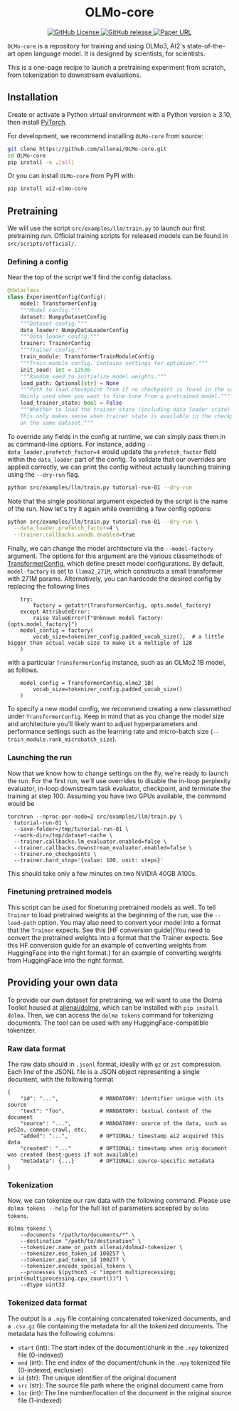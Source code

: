 <div align="center">
  <h1>OLMo-core</h1>
</div>
<p align="center">
  <a href="XXX">
    <img alt="GitHub License" src="https://img.shields.io/github/license/allenai/OLMo">
  </a>
  <a href="XXX">
    <img alt="GitHub release" src="https://img.shields.io/github/release/allenai/OLMo.svg">
  </a>
  <a href="XXX">
    <img alt="Paper URL" src="https://img.shields.io/badge/arxiv-2402.00838-blue">
  </a>
</p>

`OLMo-core` is a repository for training and using OLMo3, AI2's state-of-the-art open language model. It is designed by scientists, for scientists.

This is a one-page recipe to launch a pretraining experiment from scratch, from tokenization to downstream evaluations.

## Installation
Create or activate a Python virtual environment with a Python version ≥ 3.10, then install [PyTorch](https://pytorch.org/).

For development, we recommend installing `OLMo-core` from source:
```bash
git clone https://github.com/allenai/OLMo-core.git
cd OLMo-core
pip install -e .[all]
```

Or you can install `OLMo-core` from PyPI with:
```bash
pip install ai2-olmo-core
```

## Pretraining

We will use the script `src/examples/llm/train.py` to launch our first pretraining run. Official training scripts for released models can be found in `src/scripts/official/`.

### Defining a config
Near the top of the script we'll find the config dataclass.

```python
@dataclass
class ExperimentConfig(Config):
    model: TransformerConfig
    """Model config."""
    dataset: NumpyDatasetConfig
    """Dataset config."""
    data_loader: NumpyDataLoaderConfig
    """Data loader config."""
    trainer: TrainerConfig
    """Trainer config."""
    train_module: TransformerTrainModuleConfig
    """Train module config. Contains settings for optimizer."""
    init_seed: int = 12536
    """Random seed to initialize model weights."""
    load_path: Optional[str] = None
    """Path to load checkpoint from if no checkpoint is found in the save folder.
    Mainly used when you want to fine-tune from a pretrained model."""
    load_trainer_state: bool = False
    """Whether to load the trainer state (including data loader state) when loading from `load_path`.
    This only makes sense when trainer state is available in the checkpoint and you're resuming
    on the same dataset."""
```

To override any fields in the config at runtime, we can simply pass them in as command-line options. For instance, adding `--data_loader.prefetch_factor=4` would update the `prefetch_factor` field within the `data_loader` part of the config. To validate that our overrides are applied correctly, we can print the config without actually launching training using the `--dry-run` flag.

```bash
python src/examples/llm/train.py tutorial-run-01 --dry-run
```
Note that the single positional argument expected by the script is the name of the run. Now let's try it again while overriding a few config options:
```bash
python src/examples/llm/train.py tutorial-run-01 --dry-run \
  --data_loader.prefetch_factor=4 \
  --trainer.callbacks.wandb.enabled=true
```

Finally, we can change the model architecture via the `--model-factory` argument. The options for this argument are the various classmethods of [TransformerConfig](https://olmo-core.readthedocs.io/en/latest/nn/transformer.html#olmo_core.nn.transformer.TransformerConfig), which define preset model configurations. By default, `model-factory` is set to `llama2_271M`, which constructs a small transformer with 271M params. Alternatively, you can hardcode the desired config by replacing the following lines

```
    try:
        factory = getattr(TransformerConfig, opts.model_factory)
    except AttributeError:
        raise ValueError(f"Unknown model factory: {opts.model_factory}")
    model_config = factory(
        vocab_size=tokenizer_config.padded_vocab_size(),  # a little bigger than actual vocab size to make it a multiple of 128
    )
```

with a particular `TransformerConfig` instance, such as an OLMo2 1B model, as follows.

```
    model_config = TransformerConfig.olmo2_1B(
        vocab_size=tokenizer_config.padded_vocab_size()
    )
```

To specify a new model config, we recommend creating a new classmethod under `TransformerConfig`. Keep in mind that as you change the model size and architecture you’ll likely want to adjust hyperparameters and performance settings such as the learning rate and micro-batch size (`--train_module.rank_microbatch_size`).

### Launching the run
Now that we know how to change settings on the fly, we're ready to launch the run. For the first run, we'll use overrides to disable the in-loop perplexity evaluator, in-loop downstream task evaluator, checkpoint, and terminate the training at step 100. Assuming you have two GPUs available, the command would be
```
torchrun --nproc-per-node=2 src/examples/llm/train.py \
  tutorial-run-01 \
  --save-folder=/tmp/tutorial-run-01 \
  --work-dir=/tmp/dataset-cache \
  --trainer.callbacks.lm_evaluator.enabled=false \
  --trainer.callbacks.downstream_evaluator.enabled=false \
  --trainer.no_checkpoints \
  --trainer.hard_stop='{value: 100, unit: steps}'
```
This should take only a few minutes on two NVIDIA 40GB A100s.

### Finetuning pretrained models

This script can be used for finetuning pretrained models as well. To tell `Trainer` to load pretrained weights at the beginning of the run, use the `--load-path` option. You may also need to convert your model into a format that the `Trainer` expects. See this [HF conversion guide](You need to convert the pretrained weights into a format that the Trainer expects. See this HF conversion guide for an example of converting weights from HuggingFace into the right format.) for an example of converting weights from HuggingFace into the right format.

## Providing your own data
To provide our own dataset for pretraining, we will want to use the Dolma Toolkit housed at [allenai/dolma](https://github.com/allenai/dolma), which can be installed with `pip install dolma`. Then, we can access the `dolma tokens` command for tokenizing documents. The tool can be used with any HuggingFace-compatible tokenizer.

### Raw data format

The raw data should in `.jsonl` format, ideally with `gz` or `zst` compression. Each line of the JSONL file is a JSON object representing a single document, with the following format

```
{
    "id": "...",             # MANDATORY: identifier unique with its source
    "text": "foo",           # MANDATORY: textual content of the document
    "source": "...",         # MANDATORY: source of the data, such as peS2o, common-crawl, etc.
    "added": "...",          # OPTIONAL: timestamp ai2 acquired this data
    "created": "..."         # OPTIONAL: timestamp when orig document was created (best-guess if not available)
    "metadata": {...}        # OPTIONAL: source-specific metadata
}
```

### Tokenization
Now, we can tokenize our raw data with the following command. Please use `dolma tokens --help` for the full list of parameters accepted by `dolma tokens`.

```
dolma tokens \
    --documents "/path/to/documents/*" \
    --destination "/path/to/destination" \
    --tokenizer.name_or_path allenai/dolma2-tokenizer \
    --tokenizer.eos_token_id 100257 \
    --tokenizer.pad_token_id 100277 \
    --tokenizer.encode_special_tokens \
    --processes $(python3 -c "import multiprocessing; print(multiprocessing.cpu_count())") \
    --dtype uint32
```

### Tokenized data format

The output is a `.npy` file containing concatenated tokenized documents, and a `.csv.gz` file containing the metadata for all the tokenized documents. The metadata has the following columns:
- `start` (int): The start index of the document/chunk in the `.npy` tokenized file (0-indexed)
- `end` (int): The end index of the document/chunk in the `.npy` tokenized file (0-indexed, exclusive)
- `id` (str): The unique identifier of the original document
- `src` (str): The source file path where the original document came from
- `loc` (int): The line number/location of the document in the original source file (1-indexed)

